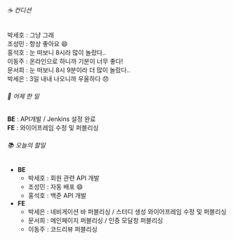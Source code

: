 ###### ☕ 컨디션   
박세호 : 그냥 그래     
조성민 : 항상 좋아요 :smile:      
홍석호 : 눈 떠보니 8시라 많이 놀랐다..      
이동주 : 온라인으로 하니까 기분이 너무 좋다!    
문서희 : 눈 떠보니 8시 9분이라 더 많이 놀랐다..    
박세은 : 3일 내내 나오니까 우울하다 :disappointed:    

###### 🐾 어제 한 일   
**BE** : API개발 / Jenkins 설정 완료   
**FE** : 와이어프레임 수정 및 퍼블리싱

###### 📚 오늘의 할일   
- **BE**
  - 박세호 : 회원 관련 API 개발   
  - 조성민 : 자동 배포 :smile:   
  - 홍석호 : 백준 API 개발   
- **FE** 
  - 박세은 : 네비게이션 바 퍼블리싱 / 스터디 생성 와이어프레임 수정 및 퍼블리싱       
  - 문서희 : 메인페이지 퍼블리싱 / 인증 모달창 퍼블리싱   
  - 이동주 : 코드리뷰 퍼블리싱   